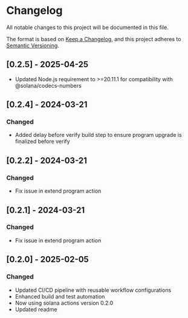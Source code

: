 # Changelog

All notable changes to this project will be documented in this file.

The format is based on [Keep a Changelog](https://keepachangelog.com/en/1.0.0/),
and this project adheres to [Semantic Versioning](https://semver.org/spec/v2.0.0.html).

## [0.2.5] - 2025-04-25

- Updated Node.js requirement to >=20.11.1 for compatibility with @solana/codecs-numbers

## [0.2.4] - 2024-03-21

### Changed

- Added delay before verify build step to ensure program upgrade is finalized before verify

## [0.2.2] - 2024-03-21

### Changed

- Fix issue in extend program action

## [0.2.1] - 2024-03-21

### Changed

- Fix issue in extend program action

## [0.2.0] - 2025-02-05

### Changed

- Updated CI/CD pipeline with reusable workflow configurations
- Enhanced build and test automation
- Now using solana actions version 0.2.0
- Updated readme
